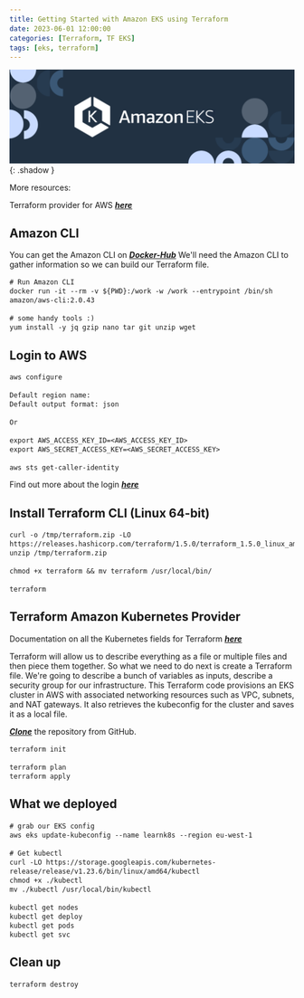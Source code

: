 ```yaml
---
title: Getting Started with Amazon EKS using Terraform
date: 2023-06-01 12:00:00
categories: [Terraform, TF EKS]
tags: [eks, terraform]
---
```

<script defer data-domain="senad-d.github.io" src="https://plus.seki.pro/js/script.js"></script>
![](https://github.com/senad-d/senad-d.github.io/blob/main/_media/images/eks-banner.png?raw=true){: .shadow }

More resources:

Terraform provider for AWS [***here***](https://www.terraform.io/docs/providers/aws/index.html)

## Amazon CLI
You can get the Amazon CLI on [***Docker-Hub***](https://hub.docker.com/r/amazon/aws-cli)
We'll need the Amazon CLI to gather information so we can build our Terraform file.

```shell
# Run Amazon CLI
docker run -it --rm -v ${PWD}:/work -w /work --entrypoint /bin/sh amazon/aws-cli:2.0.43

# some handy tools :)
yum install -y jq gzip nano tar git unzip wget
```

## Login to AWS

```shell
aws configure

Default region name: 
Default output format: json

Or

export AWS_ACCESS_KEY_ID=<AWS_ACCESS_KEY_ID>
export AWS_SECRET_ACCESS_KEY=<AWS_SECRET_ACCESS_KEY>

aws sts get-caller-identity
```
Find out more about the login [***here***](https://senad-d.github.io/posts/aws-cli-login/)

## Install Terraform CLI (Linux 64-bit)

```shell
curl -o /tmp/terraform.zip -LO https://releases.hashicorp.com/terraform/1.5.0/terraform_1.5.0_linux_amd64.zip
unzip /tmp/terraform.zip

chmod +x terraform && mv terraform /usr/local/bin/

terraform
```

## Terraform Amazon Kubernetes Provider

Documentation on all the Kubernetes fields for Terraform [***here***](https://www.terraform.io/docs/providers/aws/r/eks_cluster.html)

Terraform will allow us to describe everything as a file or multiple files and then piece them together. 
So what we need to do next is create a Terraform file. We're going to describe a bunch of variables as inputs, describe a security group for our infrastructure. 
This Terraform code provisions an EKS cluster in AWS with associated networking resources such as VPC, subnets, and NAT gateways. It also retrieves the kubeconfig for the cluster and saves it as a local file.

[***Clone***](https://github.com/senad-d/EKSusingTerraform) the repository from GitHub.

```shell
terraform init

terraform plan
terraform apply
```

## What we deployed

```shell
# grab our EKS config
aws eks update-kubeconfig --name learnk8s --region eu-west-1

# Get kubectl
curl -LO https://storage.googleapis.com/kubernetes-release/release/v1.23.6/bin/linux/amd64/kubectl
chmod +x ./kubectl
mv ./kubectl /usr/local/bin/kubectl

kubectl get nodes
kubectl get deploy
kubectl get pods
kubectl get svc
```

## Clean up

```shell
terraform destroy
```
